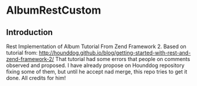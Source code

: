 AlbumRestCustom
=======================

Introduction
------------
Rest Implementation of Album Tutorial From Zend Framework 2.
Based on tutorial from: http://hounddog.github.io/blog/getting-started-with-rest-and-zend-framework-2/
That tutorial had some errors that people on comments observed and proposed.
I have already propose on Hounddog repository fixing some of them, but until he accept nad merge, this repo tries to get it done.
All credits for him!
